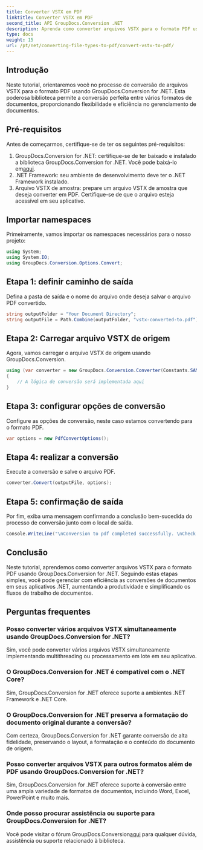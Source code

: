 ```yaml
---
title: Converter VSTX em PDF
linktitle: Converter VSTX em PDF
second_title: API GroupDocs.Conversion .NET
description: Aprenda como converter arquivos VSTX para o formato PDF usando GroupDocs.Conversion for .NET. Etapas fáceis para gerenciamento de documentos perfeito.
type: docs
weight: 15
url: /pt/net/converting-file-types-to-pdf/convert-vstx-to-pdf/
---
```

## Introdução
Neste tutorial, orientaremos você no processo de conversão de arquivos VSTX para o formato PDF usando GroupDocs.Conversion for .NET. Esta poderosa biblioteca permite a conversão perfeita entre vários formatos de documentos, proporcionando flexibilidade e eficiência no gerenciamento de documentos.
## Pré-requisitos
Antes de começarmos, certifique-se de ter os seguintes pré-requisitos:
1.  GroupDocs.Conversion for .NET: certifique-se de ter baixado e instalado a biblioteca GroupDocs.Conversion for .NET. Você pode baixá-lo em[aqui](https://releases.groupdocs.com/conversion/net/).
2. .NET Framework: seu ambiente de desenvolvimento deve ter o .NET Framework instalado.
3. Arquivo VSTX de amostra: prepare um arquivo VSTX de amostra que deseja converter em PDF. Certifique-se de que o arquivo esteja acessível em seu aplicativo.

## Importar namespaces
Primeiramente, vamos importar os namespaces necessários para o nosso projeto:
```csharp
using System;
using System.IO;
using GroupDocs.Conversion.Options.Convert;
```
## Etapa 1: definir caminho de saída
Defina a pasta de saída e o nome do arquivo onde deseja salvar o arquivo PDF convertido.
```csharp
string outputFolder = "Your Document Directory";
string outputFile = Path.Combine(outputFolder, "vstx-converted-to.pdf");
```
## Etapa 2: Carregar arquivo VSTX de origem
Agora, vamos carregar o arquivo VSTX de origem usando GroupDocs.Conversion.
```csharp
using (var converter = new GroupDocs.Conversion.Converter(Constants.SAMPLE_VSTX))
{
    // A lógica de conversão será implementada aqui
}
```
## Etapa 3: configurar opções de conversão
Configure as opções de conversão, neste caso estamos convertendo para o formato PDF.
```csharp
var options = new PdfConvertOptions();
```
## Etapa 4: realizar a conversão
Execute a conversão e salve o arquivo PDF.
```csharp
converter.Convert(outputFile, options);
```
## Etapa 5: confirmação de saída
Por fim, exiba uma mensagem confirmando a conclusão bem-sucedida do processo de conversão junto com o local de saída.
```csharp
Console.WriteLine("\nConversion to pdf completed successfully. \nCheck output in {0}", outputFolder);
```

## Conclusão
Neste tutorial, aprendemos como converter arquivos VSTX para o formato PDF usando GroupDocs.Conversion for .NET. Seguindo estas etapas simples, você pode gerenciar com eficiência as conversões de documentos em seus aplicativos .NET, aumentando a produtividade e simplificando os fluxos de trabalho de documentos.
## Perguntas frequentes
### Posso converter vários arquivos VSTX simultaneamente usando GroupDocs.Conversion for .NET?
Sim, você pode converter vários arquivos VSTX simultaneamente implementando multithreading ou processamento em lote em seu aplicativo.
### O GroupDocs.Conversion for .NET é compatível com o .NET Core?
Sim, GroupDocs.Conversion for .NET oferece suporte a ambientes .NET Framework e .NET Core.
### O GroupDocs.Conversion for .NET preserva a formatação do documento original durante a conversão?
Com certeza, GroupDocs.Conversion for .NET garante conversão de alta fidelidade, preservando o layout, a formatação e o conteúdo do documento de origem.
### Posso converter arquivos VSTX para outros formatos além de PDF usando GroupDocs.Conversion for .NET?
Sim, GroupDocs.Conversion for .NET oferece suporte à conversão entre uma ampla variedade de formatos de documentos, incluindo Word, Excel, PowerPoint e muito mais.
### Onde posso procurar assistência ou suporte para GroupDocs.Conversion for .NET?
 Você pode visitar o fórum GroupDocs.Conversion[aqui](https://forum.groupdocs.com/c/conversion/11) para qualquer dúvida, assistência ou suporte relacionado à biblioteca.